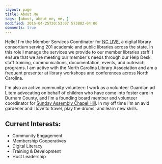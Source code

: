 ```yaml
---
layout: page
title: About Me
tags: [about, about me, me, ]
modified: 2016-04-25T20:53:07.573882-04:00
comments: true
---
```


Hello! I'm the Member Services Coordinator for <a href="http://nclive.org">NC LIVE</a>, a digital library consortium serving 201 academic and public libraries across the state. In this role I manage the services we provide to our member libraries staff. I ensure that we are meeting our member's needs through our Help Desk, staff training, communications, documentation, events, and outreach programs. I am active with the North Carolina Library Association and am a frequent presenter at library workshops and conferences across North Carolina.

I'm also an active community volunteer: I work as a volunteer Guardian ad Litem advocating on behalf of children who have come into foster care in Durham County, and I'm a founding board member and volunteer coordinator for <a href="http://sundayassemblychapelhill.org">Sunday Assembly Chapel Hill</a>. In my off time I'm an avid gardener and I love to travel, play the drums, and learn new skills.

## Current Interests:
* Community Engagement
* Membership Cooperatives
* Digital Literacy
* Training & Development
* Host Leadership
